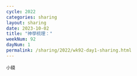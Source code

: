 ```yaml
---
cycle: 2022
categories: sharing
layout: sharing
date: 2023-10-02
title: "神學梳理："
weekNum: 92
dayNum: 1
permalink: /sharing/2022/wk92-day1-sharing.html
---
```


[](https://eccseattle.github.io/media/sharing/2022/wk092/2023-10-02-bin.m4a)

`小錢`
